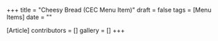 +++
title = "Cheesy Bread (CEC Menu Item)"
draft = false
tags = [Menu Items]
date = ""

[Article]
contributors = []
gallery = []
+++